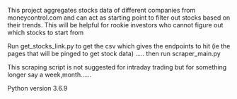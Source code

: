 This project aggregates stocks data of different companies from moneycontrol.com and can act as starting point to filter out stocks based on their trends. This will be helpful for rookie investors who cannot figure out which stocks to start from

Run get_stocks_link.py to get the csv which gives the endpoints to hit (ie the pages that will be pinged to get stock data) ..... then run scraper_main.py

This scraping script is not suggested for intraday trading but for something longer say a week,month......

Python version 3.6.9


